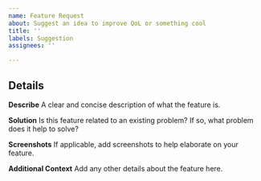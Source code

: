 ```yaml
---
name: Feature Request
about: Suggest an idea to improve QoL or something cool
title: ''
labels: Suggestion
assignees: ''

---
```


## Details

**Describe**
A clear and concise description of what the feature is.

**Solution**
Is this feature related to an existing problem? If so, what problem does it help to solve?

**Screenshots**
If applicable, add screenshots to help elaborate on your feature.

**Additional Context**
Add any other details about the feature here.
